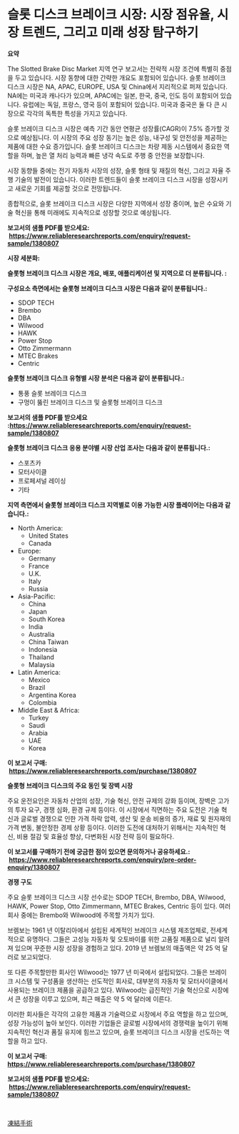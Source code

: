 <p><h1>슬롯 디스크 브레이크 시장: 시장 점유율, 시장 트렌드, 그리고 미래 성장 탐구하기</h1></p><p><strong>요약</strong></p>
<p><p>The Slotted Brake Disc Market 지역 연구 보고서는 전략적 시장 조건에 특별히 중점을 두고 있습니다. 시장 동향에 대한 간략한 개요도 포함되어 있습니다. 슬롯 브레이크 디스크 시장은 NA, APAC, EUROPE, USA 및 China에서 지리적으로 퍼져 있습니다. NA에는 미국과 캐나다가 있으며, APAC에는 일본, 한국, 중국, 인도 등이 포함되어 있습니다. 유럽에는 독일, 프랑스, 영국 등이 포함되어 있습니다. 미국과 중국은 둘 다 큰 시장으로 각각의 독특한 특성을 가지고 있습니다.</p><p>슬롯 브레이크 디스크 시장은 예측 기간 동안 연평균 성장률(CAGR)이 7.5% 증가할 것으로 예상됩니다. 이 시장의 주요 성장 동기는 높은 성능, 내구성 및 안전성을 제공하는 제품에 대한 수요 증가입니다. 슬롯 브레이크 디스크는 차량 제동 시스템에서 중요한 역할을 하며, 높은 열 처리 능력과 빠른 냉각 속도로 주행 중 안전을 보장합니다.</p><p>시장 동향들 중에는 전기 자동차 시장의 성장, 슬롯 형태 및 재질의 혁신, 그리고 자율 주행 기술의 발전이 있습니다. 이러한 트렌드들이 슬롯 브레이크 디스크 시장을 성장시키고 새로운 기회를 제공할 것으로 전망됩니다.</p><p>종합적으로, 슬롯 브레이크 디스크 시장은 다양한 지역에서 성장 중이며, 높은 수요와 기술 혁신을 통해 미래에도 지속적으로 성장할 것으로 예상됩니다.</p></p>
<p><strong>보고서의 샘플 PDF를 받으세요: &nbsp;<a href="https://www.reliableresearchreports.com/enquiry/request-sample/1380807">https://www.reliableresearchreports.com/enquiry/request-sample/1380807</a></strong></p>
<p><strong>시장 세분화:</strong></p>
<p><strong> 슬롯형 브레이크 디스크 시장은 개요, 배포, 애플리케이션 및 지역으로 더 분류됩니다. :</strong></p>
<p><strong>구성요소 측면에서는 슬롯형 브레이크 디스크 시장은 다음과 같이 분류됩니다.:</strong></p>
<p><ul><li>SDOP TECH</li><li>Brembo</li><li>DBA</li><li>Wilwood</li><li>HAWK</li><li>‎Power Stop</li><li>Otto Zimmermann</li><li>MTEC Brakes</li><li>Centric</li></ul></p>
<p><strong> 슬롯형 브레이크 디스크 유형별 시장 분석은 다음과 같이 분류됩니다.:</strong></p>
<p><ul><li>통풍 슬롯 브레이크 디스크</li><li>구멍이 뚫린 브레이크 디스크 및 슬롯형 브레이크 디스크</li></ul></p>
<p><strong>보고서의 샘플 PDF를 받으세요 :<a href="https://www.reliableresearchreports.com/enquiry/request-sample/1380807">https://www.reliableresearchreports.com/enquiry/request-sample/1380807</a></strong></p>
<p><strong> 슬롯형 브레이크 디스크 응용 분야별 시장 산업 조사는 다음과 같이 분류됩니다.:</strong></p>
<p><ul><li>스포츠카</li><li>모터사이클</li><li>프로페셔널 레이싱</li><li>기타</li></ul></p>
<p><strong>지역 측면에서 슬롯형 브레이크 디스크 지역별로 이용 가능한 시장 플레이어는 다음과 같습니다.:</strong></p>
<p><ul>
    <li>
        North America:
        <ul>
            <li>United States</li>
            <li>Canada</li>
        </ul>
    </li>
    <li>
        Europe:
        <ul>
            <li>Germany</li>
            <li>France</li>
            <li>U.K.</li>
            <li>Italy</li>
            <li>Russia</li>
        </ul>
    </li>
    <li>
        Asia-Pacific:
        <ul>
            <li>China</li>
            <li>Japan</li>
            <li>South Korea</li>
            <li>India</li>
            <li>Australia</li>
            <li>China Taiwan</li>
            <li>Indonesia</li>
            <li>Thailand</li>
            <li>Malaysia</li>
        </ul>
    </li>
    <li>
        Latin America:
        <ul>
            <li>Mexico</li>
            <li>Brazil</li>
            <li>Argentina Korea</li>
            <li>Colombia</li>
        </ul>
    </li>
    <li>
        Middle East & Africa:
        <ul>
            <li>Turkey</li>
            <li>Saudi</li>
            <li>Arabia</li>
            <li>UAE</li>
            <li>Korea</li>
        </ul>
    </li>
    </ul></p>
<p><strong>이 보고서 구매: &nbsp;<a href="https://www.reliableresearchreports.com/purchase/1380807">https://www.reliableresearchreports.com/purchase/1380807</a></strong></p>
<p><strong>슬롯형 브레이크 디스크의 주요 동인 및 장벽 시장</strong></p>
<p><p>주요 운전요인은 자동차 산업의 성장, 기술 혁신, 안전 규제의 강화 등이며, 장벽은 고가의 투자 요구, 경쟁 심화, 환경 규제 등이다. 이 시장에서 직면하는 주요 도전은 기술 혁신과 글로벌 경쟁으로 인한 가격 하락 압력, 생산 및 운송 비용의 증가, 재료 및 원자재의 가격 변동, 불안정한 경제 상황 등이다. 이러한 도전에 대처하기 위해서는 지속적인 혁신, 비용 절감 및 효율성 향상, 다변화된 시장 전략 등이 필요하다.</p></p>
<p><strong>이 보고서를 구매하기 전에 궁금한 점이 있으면 문의하거나 공유하세요.: &nbsp;<a href="https://www.reliableresearchreports.com/enquiry/pre-order-enquiry/1380807">https://www.reliableresearchreports.com/enquiry/pre-order-enquiry/1380807</a></strong></p>
<p><strong>경쟁 구도</strong></p>
<p><p>주요 슬롯 브레이크 디스크 시장 선수로는 SDOP TECH, Brembo, DBA, Wilwood, HAWK, Power Stop, Otto Zimmermann, MTEC Brakes, Centric 등이 있다. 여러 회사 중에는 Brembo와 Wilwood에 주목할 가치가 있다.</p><p>브렘보는 1961 년 이탈리아에서 설립된 세계적인 브레이크 시스템 제조업체로, 전세계적으로 유명하다. 그들은 고성능 자동차 및 오토바이를 위한 고품질 제품으로 널리 알려져 있으며 꾸준한 시장 성장을 경험하고 있다. 2019 년 브렘보의 매출액은 약 25 억 달러로 보고되었다.</p><p>또 다른 주목할만한 회사인 Wilwood는 1977 년 미국에서 설립되었다. 그들은 브레이크 시스템 및 구성품을 생산하는 선도적인 회사로, 대부분의 자동차 및 모터사이클에서 사용되는 브레이크 제품을 공급하고 있다. Wilwood는 급진적인 기술 혁신으로 시장에서 큰 성장을 이루고 있으며, 최근 매출은 약 5 억 달러에 이른다.</p><p>이러한 회사들은 각각의 고유한 제품과 기술력으로 시장에서 주요 역할을 하고 있으며, 성장 가능성이 높아 보인다. 이러한 기업들은 글로벌 시장에서의 경쟁력을 높이기 위해 지속적인 혁신과 품질 유지에 힘쓰고 있으며, 슬롯 브레이크 디스크 시장을 선도하는 역할을 하고 있다.</p></p>
<p><strong>이 보고서 구매: &nbsp; <a href="https://www.reliableresearchreports.com/purchase/1380807">https://www.reliableresearchreports.com/purchase/1380807</a></strong></p>
<p><strong>보고서의 샘플 PDF를 받으세요: &nbsp;<a href="https://www.reliableresearchreports.com/enquiry/request-sample/1380807">https://www.reliableresearchreports.com/enquiry/request-sample/1380807</a></strong><strong></strong></p>
<p>&nbsp;</p>
<p><p><a href="https://github.com/Sophiaard2003/Market-Research-Report-List-1/blob/main/553654012949.md">凍結手術</a></p></p>